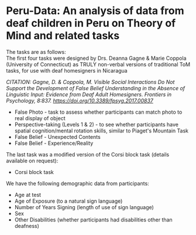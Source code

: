 # Peru-Data: An analysis of data from deaf children in Peru on Theory of Mind and related tasks

The tasks are as follows:\
The first four tasks were designed by Drs. Deanna Gagne & Marie Coppola (University of Connecticut) as TRULY non-verbal versions of traditional ToM tasks, for use with deaf homesigners in Nicaragua 

_CITATION: Gagne, D. & Coppola, M. Visible Social Interactions Do Not Support the Development of False Belief Understanding in the Absence of Linguistic Input: Evidence from Deaf Adult Homesigners.  Frontiers in Psychology, 8:837. https://doi.org/10.3389/fpsyg.2017.00837_

  - False Photo - task to assess whether participants can match photo to real display of object
  - Perspective-taking (Levels 1 & 2) - to see whether participants have spatial cognition/mental rotation skills, similar to Piaget's Mountain Task
  - False Belief - Unexpected Contents
  - False Belief - Experience/Reality

The last task was a modified version of the Corsi block task (details available on request):
  - Corsi block task


We have the following demographic data from participants:
  - Age at test
  - Age of Exposure (to a natural sign language)
  - Number of Years Signing (length of use of sign language)
  - Sex
  - Other Disabilities (whether participants had disabilities other than deafness)
